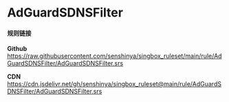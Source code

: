 # AdGuardSDNSFilter

#### 规则链接

**Github**
https://raw.githubusercontent.com/senshinya/singbox_ruleset/main/rule/AdGuardSDNSFilter/AdGuardSDNSFilter.srs

**CDN**
https://cdn.jsdelivr.net/gh/senshinya/singbox_ruleset@main/rule/AdGuardSDNSFilter/AdGuardSDNSFilter.srs